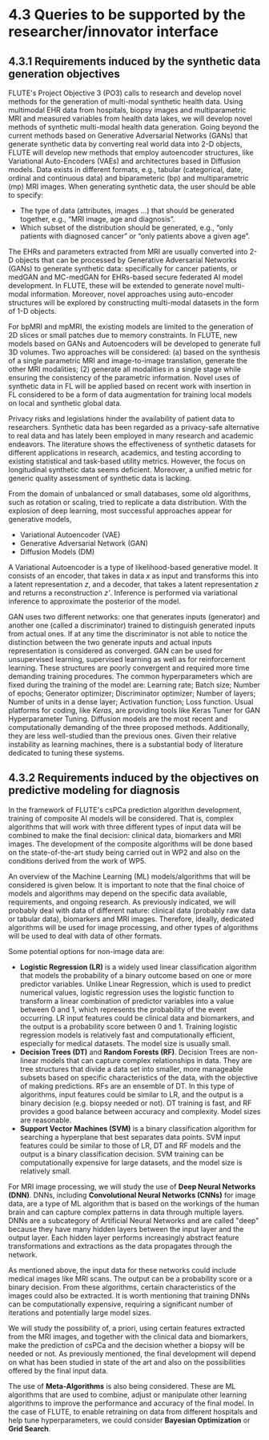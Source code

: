 # 4.3 Queries to be supported by the researcher/innovator interface

## 4.3.1 Requirements induced by the synthetic data generation objectives

FLUTE's Project Objective 3 (PO3) calls to research and develop novel methods for the generation of multi-modal synthetic health data. Using multimodal EHR data from hospitals, biopsy images and multiparametric MRI and measured variables from health data lakes, we will develop novel methods of synthetic multi-modal health data generation. Going beyond the current methods based on Generative Adversarial Networks (GANs) that generate synthetic data by converting real world data into 2-D objects, FLUTE will develop new methods that employ autoencoder structures, like Variational Auto-Encoders (VAEs) and architectures based in Diffusion models.
Data exists in different formats, e.g., tabular (categorical, date, ordinal and continuous data) and biparameteric (bp) and multiparametric (mp) MRI images.  When generating synthetic data, the user should be able to specify:
- The type of data (attributes, images ...) that should be generated together, e.g., “MRI image, age and diagnosis”.
- Which subset of the distribution should be generated, e.g., “only patients with diagnosed cancer” or “only patients above a given age”.

The EHRs and parameters extracted from MRI are usually converted into 2-D objects that can be processed by Generative Adversarial Networks (GANs) to generate synthetic data: specifically for cancer patients, or medGAN and MC-medGAN for EHRs-based secure federated AI model development. In FLUTE, these will be extended to generate novel multi-modal information. Moreover, novel approaches using auto-encoder structures will be explored by constructing multi-modal datasets in the form of 1-D objects.

For bpMRI and mpMRI, the existing models are limited to the generation of 2D slices or small patches due to memory constraints. In FLUTE, new models based on GANs and Autoencoders will be developed to generate full 3D volumes. Two approaches will be considered: (a) based on the synthesis of a single parametric MRI and image-to-image translation, generate the other MRI modalities; (2) generate all modalities in a single stage while ensuring the consistency of the parametric information. Novel uses of synthetic data in FL will be applied based on recent work with insertion in FL considered to be a form of data augmentation for training local models on local and synthetic global data.

Privacy risks and legislations hinder the availability of patient data to researchers. Synthetic data has been regarded as a privacy-safe alternative to real data and has lately been employed in many research and academic endeavors. The literature shows the effectiveness of synthetic datasets for different applications in research, academics, and testing according to existing statistical and task-based utility metrics. However, the focus on longitudinal synthetic data seems deficient. Moreover, a unified metric for generic quality assessment of synthetic data is lacking. 

From the domain of unbalanced or small databases, some old algorithms, such as rotation or scaling, tried to replicate a data distribution. With the explosion of deep learning, most successful approaches appear for generative models,
- Variational Autoencoder (VAE)
- Generative Adversarial Network (GAN)   
- Diffusion Models (DM) 

A Variational Autoencoder is a type of likelihood-based generative model. It consists of an encoder, that takes in data *x* as input and transforms this into a latent representation *z*, and a decoder, that takes a latent representation *z* and returns a reconstruction *z’*. Inference is performed via variational inference to approximate the posterior of the model.

GAN uses two different networks: one that generates inputs (generator) and another one (called a discriminator) trained to distinguish generated inputs from actual ones. If at any time the discriminator is not able to notice the distinction between the two generate inputs and actual inputs representation is considered as converged. GAN can be used for unsupervised learning, supervised learning as well as for reinforcement learning. These structures are poorly convergent and required more time demanding training procedures. The common hyperparameters which are fixed during the training of the model are: Learning rate; Batch size; Number of epochs; Generator optimizer; Discriminator optimizer; Number of layers; Number of units in a dense layer; Activation function; Loss function. Usual platforms for coding, like *Keras*, are providing tools like Keras Tuner for GAN Hyperparameter Tuning. 
Diffusion models are the most recent and computationally demanding of the three proposed methods. Additionally, they are less well-studied than the previous ones. Given their relative instability as learning machines, there is a substantial body of literature dedicated to tuning these systems.

## 4.3.2 Requirements induced by the objectives on predictive modeling for diagnosis

In the framework of FLUTE's csPCa prediction algorithm development, training of composite AI models will be considered. That is, complex algorithms that will work with three different types of input data will be combined to make the final decision: clinical data, biomarkers and MRI images. The development of the composite algorithms will be done based on the state-of-the-art study being carried out in WP2 and also on the conditions derived from the work of WP5. 

An overview of the Machine Learning (ML) models/algorithms that will be considered is given below. It is important to note that the final choice of models and algorithms may depend on the specific data available, requirements, and ongoing research. As previously indicated, we will probably deal with data of different nature: clinical data (probably raw data or tabular data), biomarkers and MRI images. Therefore, ideally, dedicated algorithms will be used for image processing, and other types of algorithms will be used to deal with data of other formats.

Some potential options for non-image data are:
- **Logistic Regression (LR)** is a widely used linear classification algorithm that models the probability of a binary outcome based on one or more predictor variables. Unlike Linear Regression, which is used to predict numerical values, logistic regression uses the logistic function to transform a linear combination of predictor variables into a value between 0 and 1, which represents the probability of the event occurring. LR input features could be clinical data and biomarkers, and the output is a probability score between 0 and 1.
Training logistic regression models is relatively fast and computationally efficient, especially for medical datasets. The model size is usually small.
- **Decision Trees (DT)** and **Random Forests (RF)**. Decision Trees are non-linear models that can capture complex relationships in data. They are tree structures that divide a data set into smaller, more manageable subsets based on specific characteristics of the data, with the objective of making predictions. RFs are an ensemble of DT. In this type of algorithms, input features could be similar to LR, and the output is a binary decision (e.g. biopsy needed or not). DT training is fast, and RF provides a good balance between accuracy and complexity. Model sizes are reasonable.
- **Support Vector Machines (SVM)** is a binary classification algorithm for searching a hyperplane that best separates data points. SVM input features could be similar to those of LR, DT and RF models and the output is a binary classification decision. SVM training can be computationally expensive for large datasets, and the model size is relatively small.

For MRI image processing, we will study the use of **Deep Neural Networks (DNN)**. DNNs, including **Convolutional Neural Networks (CNNs)** for image data, are a type of ML algorithm that is based on the workings of the human brain and can capture complex patterns in data through multiple layers. DNNs are a subcategory of Artificial Neural Networks and are called "deep" because they have many hidden layers between the input layer and the output layer. Each hidden layer performs increasingly abstract feature transformations and extractions as the data propagates through the network.

As mentioned above, the input data for these networks could include medical images like MRI scans. The output can be a probability score or a binary decision. From these algorithms, certain characteristics of the images could also be extracted. It is worth mentioning that training DNNs can be computationally expensive, requiring a significant number of iterations and potentially large model sizes.

We will study the possibility of, a priori, using certain features extracted from the MRI images, and together with the clinical data and biomarkers, make the prediction of csPCa and the decision whether a biopsy will be needed or not. As previously mentioned, the final development will depend on what has been studied in state of the art and also on the possibilities offered by the final input data.

The use of **Meta-Algorithms** is also being considered. These are ML algorithms that are used to combine, adjust or manipulate other learning algorithms to improve the performance and accuracy of the final model. In the case of FLUTE, to enable retraining on data from different hospitals and help tune hyperparameters, we could consider **Bayesian Optimization** or **Grid Search**. 